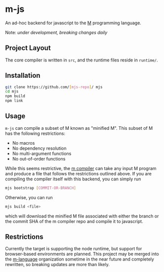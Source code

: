 # m-js

An ad-hoc backend for javascript to the [M](https://github.com/m-language/m-compiler) programming language.

Note: *under development, breaking changes daily*

## Project Layout

The core compiler is written in `src`, and the runtime files reside in `runtime/`.

## Installation

```bash
git clone https://github.com/[mjs-repo]/ mjs
cd mjs
npm build
npm link
```

## Usage

`m-js` can compile a subset of M known as "minified M". This subset of M has the following restrictions:

 * No macros
 * No dependency resolution
 * No multi-argument functions
 * No out-of-order functions

While this seems restrictive, the [m compiler](https://github.com/m-language/m-compiler) can take any input M program
and produce a file that follows the restrictions outlined above. If you are compiling the compiler itself with this
backend, you can simply run

```bash
mjs bootstrap [COMMIT-OR-BRANCH]
```

Otherwise, you can run

```bash
mjs build <file>
```

which will download the minified M file associated with either the branch or the commit SHA of the m compiler repo and compile it to javascript.

## Restrictions

Currently the target is supporting the node runtime, but support for browser-based environments are planned. This project may be merged into
the [m-language](https://github.com/m-language) organization sometime in the near future and completely rewritten, so breaking updates are more
than likely.